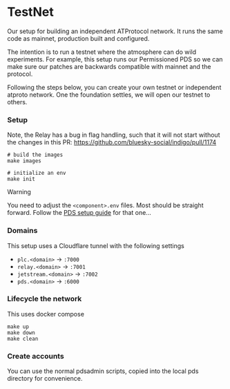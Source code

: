 # TestNet

Our setup for building an independent ATProtocol network.
It runs the same code as mainnet, production built and configured.

The intention is to run a testnet where the atmosphere can do wild experiments.
For example, this setup runs our Permissioned PDS so we can make sure 
our patches are backwards compatible with mainnet and the protocol.

Following the steps below, you can create your own testnet or independent atproto network.
One the foundation settles, we will open our testnet to others.

### Setup

Note, the Relay has a bug in flag handling, such that it will not start without
the changes in this PR: https://github.com/bluesky-social/indigo/pull/1174

```
# build the images
make images

# initialize an env
make init
```

> [!WARNING]
> You need to adjust the `<component>.env` files. Most should be straight forward.
> Follow the [PDS setup guide](https://github.com/bluesky-social/pds/blob/main/README.md) for that one...

### Domains

This setup uses a Cloudflare tunnel with the following settings

- `plc.<domain>` -> `:7000`
- `relay.<domain>` -> `:7001`
- `jetstream.<domain>` -> `:7002`
- `pds.<domain>` -> `:6000`


### Lifecycle the network

This uses docker compose

```
make up
make down
make clean
```


### Create accounts

You can use the normal pdsadmin scripts,
copied into the local pds directory for convenience.